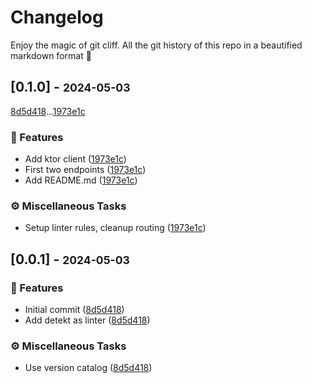 # Changelog

Enjoy the magic of git cliff. All the git history of this repo in a beautified markdown format 🫶 

## [0.1.0] - <small>2024-05-03</small>

[8d5d418](8d5d41817a95cf568aa2198ea663bebcd88dbcd3)...[1973e1c](1973e1c99a07b38f097652f8b37d93655178af81)

### 🚀 Features

- Add ktor client ([1973e1c](1973e1c99a07b38f097652f8b37d93655178af81))
- First two endpoints ([1973e1c](1973e1c99a07b38f097652f8b37d93655178af81))
- Add README.md ([1973e1c](1973e1c99a07b38f097652f8b37d93655178af81))

### ⚙️ Miscellaneous Tasks

- Setup linter rules, cleanup routing ([1973e1c](1973e1c99a07b38f097652f8b37d93655178af81))

## [0.0.1] - <small>2024-05-03</small>

### 🚀 Features

- Initial commit ([8d5d418](8d5d41817a95cf568aa2198ea663bebcd88dbcd3))
- Add detekt as linter ([8d5d418](8d5d41817a95cf568aa2198ea663bebcd88dbcd3))

### ⚙️ Miscellaneous Tasks

- Use version catalog ([8d5d418](8d5d41817a95cf568aa2198ea663bebcd88dbcd3))

<!-- generated by git-cliff -->
